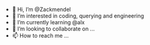 - 👋 Hi, I’m @Zackmendel
- 👀 I’m interested in coding, querying and engineering 
- 🌱 I’m currently learning @alx
- 💞️ I’m looking to collaborate on ...
- 📫 How to reach me ...

<!---
Zackmendel/Zackmendel is a ✨ special ✨ repository because its `README.md` (this file) appears on your GitHub profile.
You can click the Preview link to take a look at your changes.
--->
